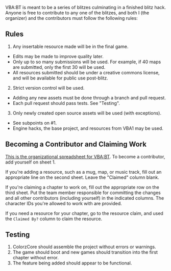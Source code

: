VBA:BT is meant to be a series of blitzes culminating in a finished blitz hack.
Anyone is free to contribute to any one of the blitzes, and
both I (the organizer) and the contributors must follow the following rules:

## Rules

1) Any insertable resource made will be in the final game.
 - Edits may be made to improve quality later.
 - Only up to so many submissions will be used. For example, if 40 maps are submitted, only the first 30 will be used.
 - All resources submitted should be under a creative commons license, and will be available for public use post-blitz.

2) Strict version control will be used.
 - Adding any new assets must be done through a branch and pull request.
 - Each pull request should pass tests. See "Testing".

3) Only newly created open source assets will be used (with exceptions).
 - See subpoints on #1.
 - Engine hacks, the base project, and resources from VBA1 may be used.

## Becoming a Contributor and Claiming Work

[This is the organizational spreadsheet for VBA:BT](https://docs.google.com/spreadsheets/d/1l5rRaDtYh3Q0GIxvw5rzPL0ZUY6MJzXmSQXwc1TcwBg/edit?usp=sharing).
To become a contributor, add yourself on sheet 1.

If you're adding a resource, such as a mug, map, or music track, fill out an appropriate line on the second sheet.
Leave the "Claimed" column blank.

If you're claiming a chapter to work on, fill out the appropriate row on the third sheet.
Put the team member responsible for committing the changes and all other contributors (including yourself) in the indicated columns.
The character IDs you're allowed to work with are provided.

If you need a resource for your chapter, go to the resource claim, and used the `Claimed By?` column to claim the resource.

## Testing

1) ColorzCore should assemble the project without errors or warnings.
2) The game should boot and new games should transition into the first chapter without error.
3) The feature being added should appear to be functional.
